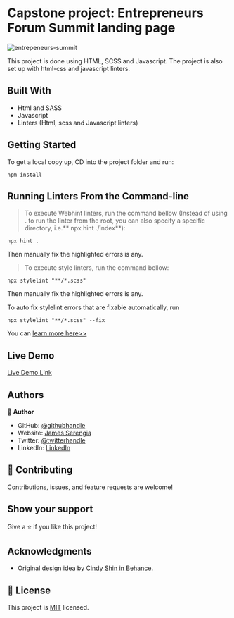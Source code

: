 # Capstone project: Entrepreneurs Forum Summit landing page

![entrepeneurs-summit](https://user-images.githubusercontent.com/69452516/214476839-bb953dff-8f46-41a8-868b-ee863cfe4f86.png)

This project is done using HTML, SCSS and Javascript. The project is also set up with html-css and javascript linters.

## Built With

- Html and SASS
- Javascript
- Linters (Html, scss and Javascript linters)

## Getting Started

To get a local copy up, CD into the project folder and run:

```
npm install
```

## Running Linters From the Command-line

> To execute Webhint linters, run the command bellow (Instead of using . to run the linter from the root, you can also specify a specific directory, i.e.** npx hint ./index**):

```
npx hint .
```

Then manually fix the highlighted errors is any.

> To execute style linters, run the command bellow:

```
npx stylelint "**/*.scss"
```

Then manually fix the highlighted errors is any.

To auto fix stylelint errors that are fixable automatically, run

```
npx stylelint "**/*.scss" --fix
```

You can [ learn more here>>](https://stylelint.io/user-guide/usage/cli/#autofixing-errors)

## Live Demo

[Live Demo Link](https://serengia.github.io/Entrepreneurs-Forum-Summit---Capstone-Project/)

## Authors

👤 **Author**

- GitHub: [@githubhandle](https://github.com/serengia)
- Website: [James Serengia](https://jamesserengia.com/)
- Twitter: [@twitterhandle](https://twitter.com/jamesserengia)
- LinkedIn: [LinkedIn](https://linkedin.com/in/james-serengia)

## 🤝 Contributing

Contributions, issues, and feature requests are welcome!

## Show your support

Give a ⭐️ if you like this project!

## Acknowledgments

- Original design idea by [Cindy Shin in Behance](https://www.behance.net/adagio07).

## 📝 License

This project is [MIT](./LICENSE.txt) licensed.
